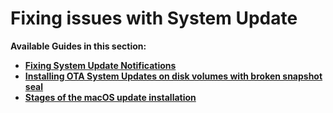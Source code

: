 # Fixing issues with System Update

**Available Guides in this section:**

- [**Fixing System Update Notifications**](/Content/S_System_Updates/Fixing_System_Updates.md)
- [**Installing OTA System Updates on disk volumes with broken snapshot seal**](/Content/S_System_Updates/OTA_Updates.md)
- [**Stages of the macOS update installation**](/Content/S_System_Updates/macOS_update_process.md)
